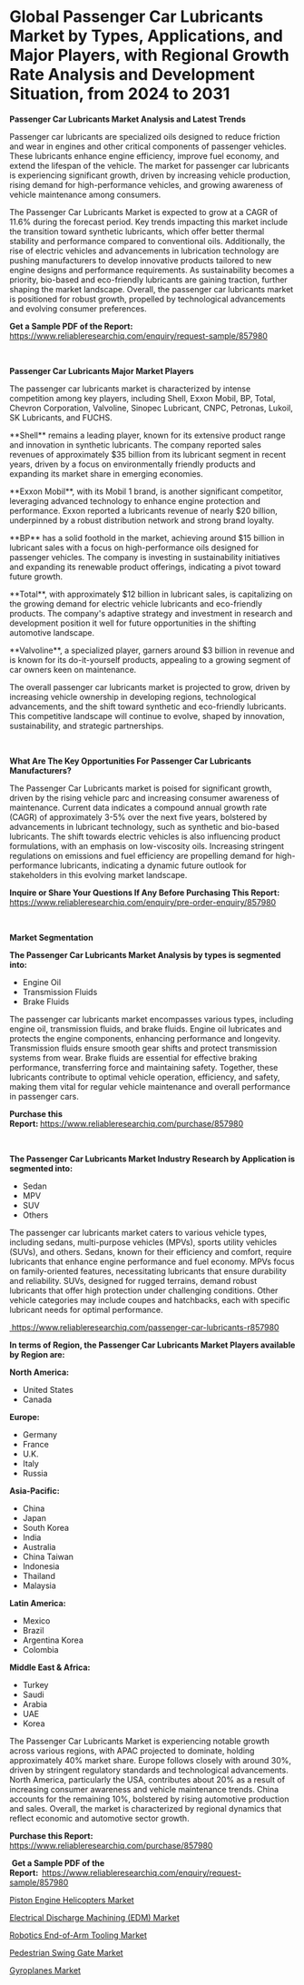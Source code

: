 <p><h1>Global Passenger Car Lubricants Market by Types, Applications, and Major Players, with Regional Growth Rate Analysis and Development Situation, from 2024 to 2031</h1></p><p><strong>Passenger Car Lubricants Market Analysis and Latest Trends</strong></p>
<p><p>Passenger car lubricants are specialized oils designed to reduce friction and wear in engines and other critical components of passenger vehicles. These lubricants enhance engine efficiency, improve fuel economy, and extend the lifespan of the vehicle. The market for passenger car lubricants is experiencing significant growth, driven by increasing vehicle production, rising demand for high-performance vehicles, and growing awareness of vehicle maintenance among consumers.</p><p>The Passenger Car Lubricants Market is expected to grow at a CAGR of 11.6% during the forecast period. Key trends impacting this market include the transition toward synthetic lubricants, which offer better thermal stability and performance compared to conventional oils. Additionally, the rise of electric vehicles and advancements in lubrication technology are pushing manufacturers to develop innovative products tailored to new engine designs and performance requirements. As sustainability becomes a priority, bio-based and eco-friendly lubricants are gaining traction, further shaping the market landscape. Overall, the passenger car lubricants market is positioned for robust growth, propelled by technological advancements and evolving consumer preferences.</p></p>
<p><strong>Get a Sample PDF of the Report:&nbsp;</strong> <a href="https://www.reliableresearchiq.com/enquiry/request-sample/857980?utm_campaign=1106&utm_medium=2&utm_source=Github&utm_content=ia&utm_term=02112024&utm_id=passenger-car-lubricants">https://www.reliableresearchiq.com/enquiry/request-sample/857980</a></p>
<p>&nbsp;</p>
<p><strong>Passenger Car Lubricants Major Market Players</strong></p>
<p><p>The passenger car lubricants market is characterized by intense competition among key players, including Shell, Exxon Mobil, BP, Total, Chevron Corporation, Valvoline, Sinopec Lubricant, CNPC, Petronas, Lukoil, SK Lubricants, and FUCHS. </p><p>**Shell** remains a leading player, known for its extensive product range and innovation in synthetic lubricants. The company reported sales revenues of approximately $35 billion from its lubricant segment in recent years, driven by a focus on environmentally friendly products and expanding its market share in emerging economies. </p><p>**Exxon Mobil**, with its Mobil 1 brand, is another significant competitor, leveraging advanced technology to enhance engine protection and performance. Exxon reported a lubricants revenue of nearly $20 billion, underpinned by a robust distribution network and strong brand loyalty.</p><p>**BP** has a solid foothold in the market, achieving around $15 billion in lubricant sales with a focus on high-performance oils designed for passenger vehicles. The company is investing in sustainability initiatives and expanding its renewable product offerings, indicating a pivot toward future growth.</p><p>**Total**, with approximately $12 billion in lubricant sales, is capitalizing on the growing demand for electric vehicle lubricants and eco-friendly products. The company's adaptive strategy and investment in research and development position it well for future opportunities in the shifting automotive landscape.</p><p>**Valvoline**, a specialized player, garners around $3 billion in revenue and is known for its do-it-yourself products, appealing to a growing segment of car owners keen on maintenance.</p><p>The overall passenger car lubricants market is projected to grow, driven by increasing vehicle ownership in developing regions, technological advancements, and the shift toward synthetic and eco-friendly lubricants. This competitive landscape will continue to evolve, shaped by innovation, sustainability, and strategic partnerships.</p></p>
<p>&nbsp;</p>
<p><strong>What Are The Key Opportunities For Passenger Car Lubricants Manufacturers?</strong></p>
<p><p>The Passenger Car Lubricants market is poised for significant growth, driven by the rising vehicle parc and increasing consumer awareness of maintenance. Current data indicates a compound annual growth rate (CAGR) of approximately 3-5% over the next five years, bolstered by advancements in lubricant technology, such as synthetic and bio-based lubricants. The shift towards electric vehicles is also influencing product formulations, with an emphasis on low-viscosity oils. Increasing stringent regulations on emissions and fuel efficiency are propelling demand for high-performance lubricants, indicating a dynamic future outlook for stakeholders in this evolving market landscape.</p></p>
<p><strong>Inquire or Share Your Questions If Any Before Purchasing This Report:</strong> <a href="https://www.reliableresearchiq.com/enquiry/pre-order-enquiry/857980?utm_campaign=1106&utm_medium=2&utm_source=Github&utm_content=ia&utm_term=02112024&utm_id=passenger-car-lubricants">https://www.reliableresearchiq.com/enquiry/pre-order-enquiry/857980</a></p>
<p>&nbsp;</p>
<p><strong>Market Segmentation</strong></p>
<p><strong>The Passenger Car Lubricants Market Analysis by types is segmented into:</strong></p>
<p><ul><li>Engine Oil</li><li>Transmission Fluids</li><li>Brake Fluids</li></ul></p>
<p><p>The passenger car lubricants market encompasses various types, including engine oil, transmission fluids, and brake fluids. Engine oil lubricates and protects the engine components, enhancing performance and longevity. Transmission fluids ensure smooth gear shifts and protect transmission systems from wear. Brake fluids are essential for effective braking performance, transferring force and maintaining safety. Together, these lubricants contribute to optimal vehicle operation, efficiency, and safety, making them vital for regular vehicle maintenance and overall performance in passenger cars.</p></p>
<p><strong>Purchase this Report:&nbsp;</strong><a href="https://www.reliableresearchiq.com/purchase/857980?utm_campaign=1106&utm_medium=2&utm_source=Github&utm_content=ia&utm_term=02112024&utm_id=passenger-car-lubricants">https://www.reliableresearchiq.com/purchase/857980</a></p>
<p>&nbsp;</p>
<p><strong>The Passenger Car Lubricants Market Industry Research by Application is segmented into:</strong></p>
<p><ul><li>Sedan</li><li>MPV</li><li>SUV</li><li>Others</li></ul></p>
<p><p>The passenger car lubricants market caters to various vehicle types, including sedans, multi-purpose vehicles (MPVs), sports utility vehicles (SUVs), and others. Sedans, known for their efficiency and comfort, require lubricants that enhance engine performance and fuel economy. MPVs focus on family-oriented features, necessitating lubricants that ensure durability and reliability. SUVs, designed for rugged terrains, demand robust lubricants that offer high protection under challenging conditions. Other vehicle categories may include coupes and hatchbacks, each with specific lubricant needs for optimal performance.</p></p>
<p><a href="https://www.reliableresearchiq.com/passenger-car-lubricants-r857980?utm_campaign=1106&utm_medium=2&utm_source=Github&utm_content=ia&utm_term=02112024&utm_id=passenger-car-lubricants">&nbsp;https://www.reliableresearchiq.com/passenger-car-lubricants-r857980</a></p>
<p><strong>In terms of Region, the Passenger Car Lubricants Market Players available by Region are:</strong></p>
<p>
    <p> <strong> North America: </strong>
        <ul>
            <li>United States</li>
            <li>Canada</li>
        </ul>
        </p> 
    <p> <strong> Europe: </strong>
        <ul>
            <li>Germany</li>
            <li>France</li>
            <li>U.K.</li>
            <li>Italy</li>
            <li>Russia</li>
        </ul>
        </p> 
    <p> <strong> Asia-Pacific: </strong>
        <ul>
            <li>China</li>
            <li>Japan</li>
            <li>South Korea</li>
            <li>India</li>
            <li>Australia</li>
            <li>China Taiwan</li>
            <li>Indonesia</li>
            <li>Thailand</li>
            <li>Malaysia</li>
        </ul>
        </p> 
    <p> <strong> Latin America: </strong>
        <ul>
            <li>Mexico</li>
            <li>Brazil</li>
            <li>Argentina Korea</li>
            <li>Colombia</li>
        </ul>
        </p> 
    <p> <strong> Middle East & Africa: </strong>
        <ul>
            <li>Turkey</li>
            <li>Saudi</li>
            <li>Arabia</li>
            <li>UAE</li>
            <li>Korea</li>
        </ul>
    </p>
    </p>
<p><p>The Passenger Car Lubricants Market is experiencing notable growth across various regions, with APAC projected to dominate, holding approximately 40% market share. Europe follows closely with around 30%, driven by stringent regulatory standards and technological advancements. North America, particularly the USA, contributes about 20% as a result of increasing consumer awareness and vehicle maintenance trends. China accounts for the remaining 10%, bolstered by rising automotive production and sales. Overall, the market is characterized by regional dynamics that reflect economic and automotive sector growth.</p></p>
<p><strong>Purchase this Report: </strong><a href="https://www.reliableresearchiq.com/purchase/857980?utm_campaign=1106&utm_medium=2&utm_source=Github&utm_content=ia&utm_term=02112024&utm_id=passenger-car-lubricants">https://www.reliableresearchiq.com/purchase/857980</a></p>
<p>&nbsp;<strong>Get a Sample PDF of the Report:&nbsp;&nbsp;</strong><a href="https://www.reliableresearchiq.com/enquiry/request-sample/857980?utm_campaign=1106&utm_medium=2&utm_source=Github&utm_content=ia&utm_term=02112024&utm_id=passenger-car-lubricants">https://www.reliableresearchiq.com/enquiry/request-sample/857980</a></p>
<p><strong></strong></p>
<p><p><a href="https://github.com/hentonwytandusyl0/Market-Research-Report-List-1/blob/main/piston-engine-helicopters-market.md?utm_campaign=1106&utm_medium=2&utm_source=Github&utm_content=ia&utm_term=02112024&utm_id=passenger-car-lubricants">Piston Engine Helicopters Market</a></p><p><a href="https://issuu.com/reportprime-2/docs/electrical-discharge-machining-edm-_9cd73a1d14b4cc?utm_campaign=1106&utm_medium=2&utm_source=Github&utm_content=ia&utm_term=02112024&utm_id=passenger-car-lubricants">Electrical Discharge Machining (EDM) Market</a></p><p><a href="https://issuu.com/reportprime-2/docs/robotics-end-of-arm-tooling-market-_d75a766f934724?utm_campaign=1106&utm_medium=2&utm_source=Github&utm_content=ia&utm_term=02112024&utm_id=passenger-car-lubricants">Robotics End-of-Arm Tooling Market</a></p><p><a href="https://www.linkedin.com/pulse/pedestrian-swing-gate-market-trends-insights-type-application-a87tf?utm_campaign=1106&utm_medium=2&utm_source=Github&utm_content=ia&utm_term=02112024&utm_id=passenger-car-lubricants">Pedestrian Swing Gate Market</a></p><p><a href="https://github.com/janeengrenong0/Market-Research-Report-List-1/blob/main/gyroplanes-market.md?utm_campaign=1106&utm_medium=2&utm_source=Github&utm_content=ia&utm_term=02112024&utm_id=passenger-car-lubricants">Gyroplanes Market</a></p></p>